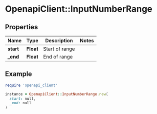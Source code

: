 # OpenapiClient::InputNumberRange

## Properties

| Name | Type | Description | Notes |
| ---- | ---- | ----------- | ----- |
| **start** | **Float** | Start of range |  |
| **_end** | **Float** | End of range |  |

## Example

```ruby
require 'openapi_client'

instance = OpenapiClient::InputNumberRange.new(
  start: null,
  _end: null
)
```

